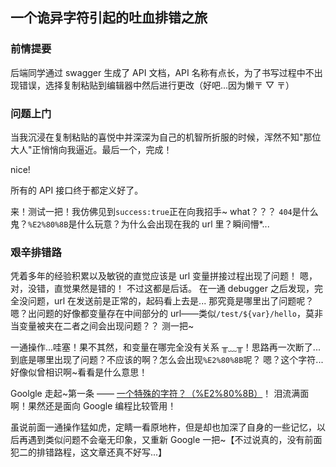 ## 一个诡异字符引起的吐血排错之旅

### 前情提要

后端同学通过 swagger 生成了 API 文档，API 名称有点长，为了书写过程中不出现错误，选择复制粘贴到编辑器中然后进行更改（好吧...因为懒〒 ▽ 〒）

### 问题上门

当我沉浸在复制粘贴的喜悦中并深深为自己的机智所折服的时候，浑然不知"那位大人"正悄悄向我逼近。最后一个，完成！

nice!

所有的 API 接口终于都定义好了。

来！测试一把！我仿佛见到`success:true`正在向我招手~
what？？？
`404`是什么鬼？`%E2%80%8B`是什么玩意？为什么会出现在我的 url 里？瞬间懵\*...

### 艰辛排错路

凭着多年的经验积累以及敏锐的直觉应该是 url 变量拼接过程出现了问题！
嗯，对，没错，直觉果然是错的！
不过这都是后话。
在一通 debugger 之后发现，完全没问题，url 在发送前是正常的，起码看上去是...
那究竟是哪里出了问题呢？嗯？出问题的好像都变量存在中间部分的 url——类似`/test/${var}/hello`，莫非当变量被夹在二者之间会出现问题？？
测一把~

一通操作...哇塞！果不其然，和变量在哪完全没有关系 ╥﹏╥！思路再一次断了...
到底是哪里出现了问题？不应该的啊？怎么会出现`%E2%80%8B`呢？
嗯？这个字符...好像似曾相识啊~看看是什么意思！

Goolgle 走起~第一条 —— [一个特殊的字符？（%E2%80%8B）](https://blog.csdn.net/u014271114/article/details/55668115)！
泪流满面啊！果然还是面向 Google 编程比较管用！

虽说前面一通操作猛如虎，定睛一看原地杵，但是却也加深了自身的一些记忆，以后再遇到类似问题不会毫无印象，又重新 Google 一把~【不过说真的，没有前面犯二的排错路程，这文章还真不好写...】
